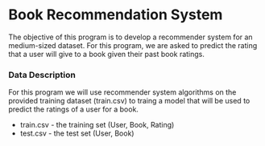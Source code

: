 # Book Recommendation System

The objective of this program is to develop a recommender system for an medium-sized dataset.
For this program, we are asked to predict the rating that a user will give to a book given their past book ratings.

### Data Description
For this program we will use recommender system algorithms on the provided training dataset (train.csv) to traing a model that will be used to predict the ratings of a user for a book.
- train.csv - the training set (User, Book, Rating)
- test.csv - the test set (User, Book)
